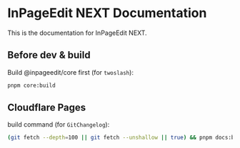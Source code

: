 # InPageEdit NEXT Documentation

This is the documentation for InPageEdit NEXT.

## Before dev & build

Build @inpageedit/core first (for `twoslash`):

```bash
pnpm core:build
```

## Cloudflare Pages

build command (for `GitChangelog`):

```bash
(git fetch --depth=100 || git fetch --unshallow || true) && pnpm docs:build
```
